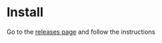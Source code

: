 # Install

Go to the [releases page](https://github.com/vhalmd/nomi-group-chat-ext/releases/tag/v1) and follow the instructions
